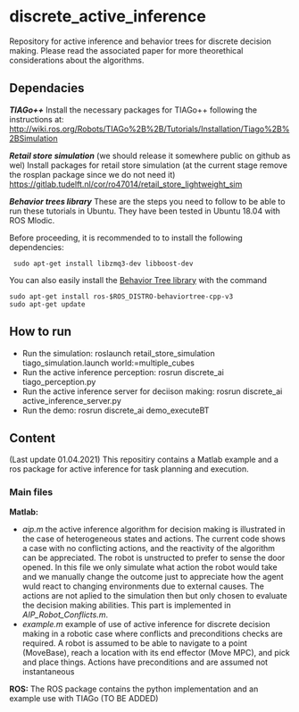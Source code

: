 # discrete_active_inference

Repository for active inference and behavior trees for discrete decision making. Please read the associated paper for more theorethical considerations about the algorithms.

## Dependacies
***TIAGo++***
Install the necessary packages for TIAGo++ following the instructions at:
http://wiki.ros.org/Robots/TIAGo%2B%2B/Tutorials/Installation/Tiago%2B%2BSimulation

***Retail store simulation*** (we should release it somewhere public on github as wel)
Install packages for retail store simulation (at the current stage remove the rosplan package since we do not need it)
https://gitlab.tudelft.nl/cor/ro47014/retail_store_lightweight_sim

***Behavior trees library***
These are the steps you need to follow to be able to run these tutorials in Ubuntu. They have been tested in Ubuntu 18.04 with ROS Mlodic. 

Before proceeding, it is recommended to to install the following dependencies:

     sudo apt-get install libzmq3-dev libboost-dev

You can also easily install the [Behavior Tree library](https://github.com/BehaviorTree/BehaviorTree.CPP) with the command

    sudo apt-get install ros-$ROS_DISTRO-behaviortree-cpp-v3
    sudo apt-get update   

## How to run
- Run the simulation: 
    roslaunch retail_store_simulation tiago_simulation.launch world:=multiple_cubes
- Run the active inference perception: 
    rosrun discrete_ai tiago_perception.py
- Run the active inference server for deciison making:
    rosrun discrete_ai active_inference_server.py
- Run the demo:
    rosrun discrete_ai demo_executeBT

## Content
(Last update 01.04.2021)
This repositiry contains a Matlab example and a ros package for active inference for task planning and execution. 

### Main files 
**Matlab:**
- *aip.m* the active inference algorithm for decision making is illustrated in the case of heterogeneous states and actions. The current code shows a case with no conflicting actions, and the reactivity of the algorithm can be appreciated. The robot is unstructed to prefer to sense the door opened. In this file we only simulate what action the robot would take and we manually change the outcome just to appreciate how the agent wuld react to changing environments due to external causes. The actions are not aplied to the simulation then but only chosen to evaluate the decision making abilities. This part is implemented in *AIP_Robot_Conflicts.m*.
- *example.m* example of use of active inference for discrete decision making in a robotic case where conflicts and preconditions checks are required. A robot is assumed to be able to navigate to a point (MoveBase), reach a location with its end effector (Move MPC), and pick and place things. Actions have preconditions and are assumed not instantaneous

**ROS:**
The ROS package contains the python implementation and an example use with TIAGo (TO BE ADDED)